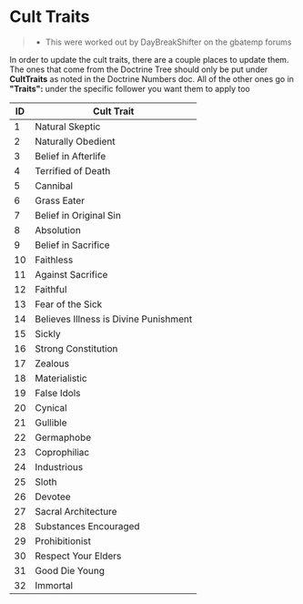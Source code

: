# Cult Traits

>* This were worked out by DayBreakShifter on the gbatemp forums

In order to update the cult traits, there are a couple places to update them. The ones that come from the Doctrine Tree should only be put under **CultTraits** as noted in the Doctrine Numbers doc. All of the other ones go in **"Traits":** under the specific follower you want them to apply too


| ID | Cult Trait |
| --- | --- |
| 1   | Natural Skeptic |
| 2   | Naturally Obedient |
| 3   | Belief in Afterlife |
| 4   | Terrified of Death |
| 5   | Cannibal |
| 6   | Grass Eater |
| 7   | Belief in Original Sin |
| 8   | Absolution |
| 9   | Belief in Sacrifice |
| 10  | Faithless |
| 11  | Against Sacrifice |
| 12  | Faithful |
| 13  | Fear of the Sick |
| 14  | Believes Illness is Divine Punishment |
| 15  | Sickly |
| 16  | Strong Constitution |
| 17  | Zealous |
| 18  | Materialistic |
| 19  | False Idols |
| 20  | Cynical |
| 21  | Gullible |
| 22  | Germaphobe |
| 23  | Coprophiliac |
| 24  | Industrious |
| 25  | Sloth |
| 26  | Devotee |
| 27  | Sacral Architecture |
| 28  | Substances Encouraged |
| 29  | Prohibitionist |
| 30  | Respect Your Elders |
| 31  | Good Die Young |
| 32  | Immortal |
